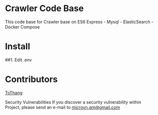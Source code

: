 # Crawler Code Base
This code base for Crawler base on ES6 Express - Mysql - ElasticSearch - Docker Compose

# Install
##1. Edit .env

# Contributors
<a href="https://github.com/tothang">ToThang</a>

Security Vulnerabilities
If you discover a security vulnerability within Project, please send an e-mail to microvn.gm@gmail.com
